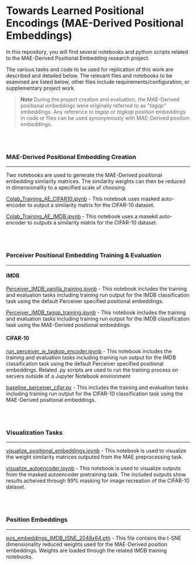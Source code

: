 # Towards Learned Positional Encodings (MAE-Derived Positional Embeddings)

In this repository, you will find several notebooks and python scripts related to the MAE-Derived Positional Embedding research project.

The various tasks and code to be used for replication of this work are described and detailed below. The relevant files and notebooks to be examined are listed below, other files include requirements/configuration, or supplementary project work.

> **Note**
> During the project creation and evaluation, the MAE-Derived positional embeddings were originally referred to as "*tagop*" embeddings. Any reference to *tagop* or *tagkop* position embeddings in code or files can be used synonymously with MAE-Derived position embeddings.

<br></br>


### MAE-Derived Positional Embedding Creation
-----
Two notebooks are used to generate the MAE-Derived positional embedding similarity matrices. The similarity weights can then be reduced in dimensionality to a specified scale of choosing.

[Colab_Training_AE_CIFAR10.ipynb](Colab_Training_AE_CIFAR10.ipynb) - This notebook uses masked auto-encoder to output a similarity matrix for the CIFAR-10 dataset.

[Colab_Training_AE_IMDB.ipynb](Colab_Training_AE_IMDB.ipynb) - This notebook uses a masekd auto-encoder to outputs a similarity matrix for the CIFAR-10 dataset.


<br></br>

### Perceiver Positional Embedding Training & Evaluation
-----
#### IMDB
[Perceiver_IMDB_vanilla_training.ipynb](Perceiver_IMDB_vanilla_training.ipynb) - This notebook includes the training and evaluation tasks including training run output for the IMDB classification task using the default Perceiver specified positional embeddings.

[Perceiver_IMDB_tagop_training.ipynb](Perceiver_IMDB_tagop_training.ipynb) - This notebook includes the training and evaluation tasks including training run output for the IMDB classification task using the MAE-Derived positional embeddings.

#### CIFAR-10
[run_perceiver_w_tagkop_encoder.ipynb](run_perceiver_w_tagkop_encoder.ipynb) - This notebook includes the training and evaluation tasks including training run output for the IMDB classification task using the default Perceiver specified positional embeddings. Related .py scripts are used to run the training process on servers outside of a Jupyter Notebook environment

[baseline_perceiver_cifar.py](baseline_perceiver_cifar.py) - This includes the training and evaluation tasks including training run output for the CIFAR-10 classification task using the MAE-Derived positional embeddings.

<br></br>

### Visualization Tasks
-----
[visualize_positional_embeddings.ipynb](visualize_positional_embeddings.ipynb) - This notebook is used to visualize the weight similarity matrices outputed from the MAE preprocessing task. 


[visualize_autoencoder.ipynb](visualize_autoencoder.ipynb) - This notebook is used to visualize outputs from the masked autoencoder pretraining task. The included outputs show results acheived through 99% masking for image recreation of the CIFAR-10 dataset.

<br></br>
### Position Embeddings
-----
[pos_embeddings_IMDB_tSNE_2048x64.pth](pos_embeddings_IMDB_tSNE_2048x64.pth) - This file contains the t-SNE dimensionality reduced weights used for the MAE-Derived position embeddings. Weights are loaded through the related IMDB training notebooks.
